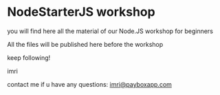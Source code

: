 NodeStarterJS workshop
======================

you will find here all the material of our Node.JS workshop for beginners

All the files will be published here before the workshop

keep following!

imri

contact me if u have any questions: imri@payboxapp.com
